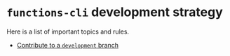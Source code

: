 # `functions-cli` development strategy

Here is a list of important topics and rules.

- [Contribute to a `development` branch](./proposals/development_branch.md)
